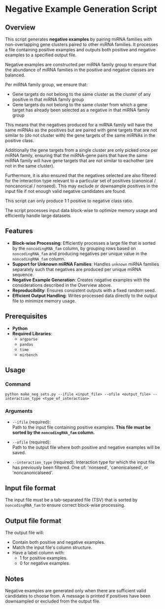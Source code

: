 # Negative Example Generation Script

## Overview

This script generates **negative examples** by pairing miRNA families with non-overlapping gene clusters paired to other miRNA families. It processes a file containing positive examples and outputs both positive and negative examples to a specified output file.

Negative examples are constructed per miRNA family group to ensure that the abundance of miRNA families in the positive and negative classes are balanced. 

Per miRNA family group, we ensure that:
- Gene targets do not belong to the same cluster as the cluster of any positive in that miRNA family group
- Gene targets do not belong to the same cluster from which a gene target has already been selected as a negative in that miRNA family group

This means that the negatives produced for a miRNA family will have the same miRNAs as the positives but are paired with gene targets that are not similar to (do not cluster with) the gene targets of the same miRNAs in the positive class. 

Additionally the gene targets from a single cluster are only picked once per miRNA family, ensuring that the miRNA-gene pairs that have the same miRNA family will have gene targets that are not similar to eachother (are not in the same cluster).

Furthermore, it is also ensured that the negatives selected are also filtered for the interaction type relevant to a particular set of positives (canonical / noncanonical / nonseed). This may exclude or downsample positives in the input file if not enough valid negative candidates are found.

This script can only produce 1:1 positive to negative class ratio. 

The script processes input data block-wise to optimize memory usage and efficiently handle large datasets.

## Features

- **Block-wise Processing**: Efficiently processes a large file that is sorted by the `noncodingRNA_fam` column, by grouping rows based on `noncodingRNA_fam` and producing negatives per unique value in the `noncodingRNA_fam` column.
- **Support for Unknown miRNA Families**: Handles `unknown` miRNA families separately such that negatives are produced per unique miRNA sequence.
- **Negative Example Generation**: Creates negative examples with the considerations described in the Overview above. 
- **Reproducibility**: Ensures consistent outputs with a fixed random seed.
- **Efficient Output Handling**: Writes processed data directly to the output file to minimize memory usage.

## Prerequisites

- **Python**
- **Required Libraries**:
  - `argparse`
  - `pandas`
  - `time`
  - `mirbench `

## Usage

### Command

```
python make_neg_sets.py --ifile <input_file> --ofile <output_file> --interaction_type <type_of_interaction>
```

### Arguments

- `--ifile` (required):  
  Path to the input file containing positive examples. **This file must be sorted by the `noncodingRNA_fam` column.**

- `--ofile` (required):  
  Path to the output file where both positive and negative examples will be saved.

- `--interaction_type` (required): 
  Interaction type for which the input file has previously been filtered. One of: 'nonseed', 'canonicalseed', or 'noncanonicalseed'.

## Input file format

The input file must be a tab-separated file (TSV) that is sorted by `noncodingRNA_fam` to ensure correct block-wise processing.

## Output file format

The output file will:

- Contain both positive and negative examples.
- Match the input file's column structure.
- Have a label column with:
    - 1 for positive examples.
    - 0 for negative examples.

## Notes

Negative examples are generated only when there are sufficient valid candidates to choose from. A message is printed if positives have been downsampled or excluded from the output file. 
